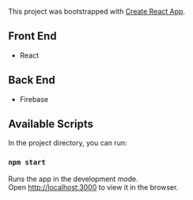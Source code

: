 This project was bootstrapped with [Create React App](https://github.com/facebook/create-react-app).
## Front End
- React
## Back End
- Firebase

## Available Scripts

In the project directory, you can run:

### `npm start`

Runs the app in the development mode.<br>
Open [http://localhost:3000](http://localhost:3000) to view it in the browser.




